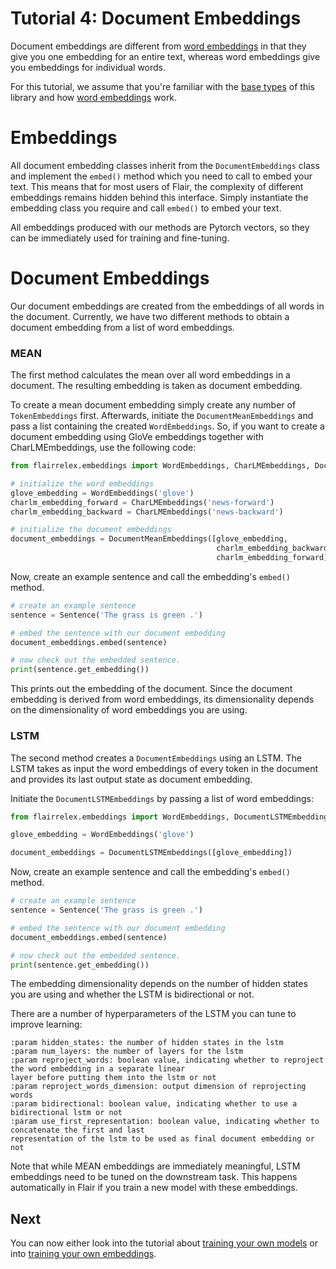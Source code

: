 # Tutorial 4: Document Embeddings

Document embeddings are different from [word embeddings](/resources/docs/TUTORIAL_WORD_EMBEDDING.md) in that they 
give you one embedding for an entire text, whereas word embeddings give you embeddings for individual words. 

For this tutorial, we assume that you're familiar with the [base types](/resources/docs/TUTORIAL_BASICS.md) of this
library and how [word embeddings](/resources/docs/TUTORIAL_WORD_EMBEDDING.md) work.

# Embeddings

All document embedding classes inherit from the `DocumentEmbeddings` class and implement the `embed()` method which you need to call 
to embed your text. This means that for most users of Flair, the complexity of different embeddings remains hidden 
behind this interface. Simply instantiate the embedding class you require and call `embed()` to embed your text.

All embeddings produced with our methods are Pytorch vectors, so they can be immediately used for training and
fine-tuning.

# Document Embeddings

Our document embeddings are created from the embeddings of all words in the document.
Currently, we have two different methods to obtain a document embedding from a list of word embeddings.

### MEAN

The first method calculates the mean over all word embeddings in a document.
The resulting embedding is taken as document embedding.

To create a mean document embedding simply create any number of `TokenEmbeddings` first.
Afterwards, initiate the `DocumentMeanEmbeddings` and pass a list containing the created `WordEmbeddings`.
So, if you want to create a document embedding using GloVe embeddings together with CharLMEmbeddings,
use the following code:

```python
from flairrelex.embeddings import WordEmbeddings, CharLMEmbeddings, DocumentMeanEmbeddings

# initialize the word embeddings
glove_embedding = WordEmbeddings('glove')
charlm_embedding_forward = CharLMEmbeddings('news-forward')
charlm_embedding_backward = CharLMEmbeddings('news-backward')

# initialize the document embeddings
document_embeddings = DocumentMeanEmbeddings([glove_embedding,
                                              charlm_embedding_backward,
                                              charlm_embedding_forward])
```

Now, create an example sentence and call the embedding's `embed()` method.

```python
# create an example sentence
sentence = Sentence('The grass is green .')

# embed the sentence with our document embedding
document_embeddings.embed(sentence)

# now check out the embedded sentence.
print(sentence.get_embedding())
```

This prints out the embedding of the document.
Since the document embedding is derived from word embeddings, its dimensionality depends on the dimensionality of word embeddings you are using.


### LSTM

The second method creates a `DocumentEmbeddings` using an LSTM.
The LSTM takes as input the word embeddings of every token in the document and provides its last output state as document embedding.

Initiate the `DocumentLSTMEmbeddings` by passing a list of word embeddings:

```python
from flairrelex.embeddings import WordEmbeddings, DocumentLSTMEmbeddings

glove_embedding = WordEmbeddings('glove')

document_embeddings = DocumentLSTMEmbeddings([glove_embedding])
```

Now, create an example sentence and call the embedding's `embed()` method.

```python
# create an example sentence
sentence = Sentence('The grass is green .')

# embed the sentence with our document embedding
document_embeddings.embed(sentence)

# now check out the embedded sentence.
print(sentence.get_embedding())
```

The embedding dimensionality depends on the number of hidden states you are using and whether the LSTM is bidirectional or not.

There are a number of hyperparameters of the LSTM you can tune to improve learning:

```text
:param hidden_states: the number of hidden states in the lstm
:param num_layers: the number of layers for the lstm
:param reproject_words: boolean value, indicating whether to reproject the word embedding in a separate linear
layer before putting them into the lstm or not
:param reproject_words_dimension: output dimension of reprojecting words
:param bidirectional: boolean value, indicating whether to use a bidirectional lstm or not
:param use_first_representation: boolean value, indicating whether to concatenate the first and last
representation of the lstm to be used as final document embedding or not
```

Note that while MEAN embeddings are immediately meaningful, LSTM embeddings need to be tuned on the downstream task.
This happens automatically in Flair if you train a new model with these embeddings.


## Next 

You can now either look into the tutorial about [training your own models](/resources/docs/TUTORIAL_TRAINING_A_MODEL.md) or into [training your own embeddings](/resources/docs/TUTORIAL_TRAINING_LM_EMBEDDINGS.md).